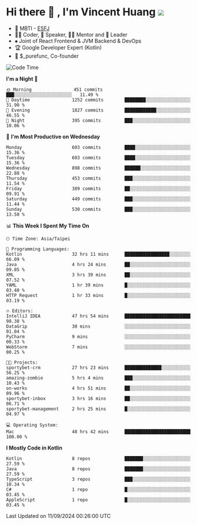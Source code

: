 # Hi there 👋 , I'm Vincent Huang ![](https://komarev.com/ghpvc/?username=Jian-Min-Huang)
- 👀 MBTI - [ESFJ](https://www.16personalities.com/esfj-personality)
- 👨‍💻 Coder, 🎤 Speaker, 👨‍🏫 Mentor and 🚀 Leader
- ♠️ Joint of React Frontend & JVM Backend & DevOps
- 🏆 Google Developer Expert (Kotlin)
- 💼 $_purefunc, Co-founder

<!--START_SECTION:waka-->
![Code Time](http://img.shields.io/badge/Code%20Time-4%2C423%20hrs%2037%20mins-blue)

**I'm a Night 🦉** 

```text
🌞 Morning                451 commits         ███░░░░░░░░░░░░░░░░░░░░░░   11.49 % 
🌆 Daytime                1252 commits        ████████░░░░░░░░░░░░░░░░░   31.90 % 
🌃 Evening                1827 commits        ████████████░░░░░░░░░░░░░   46.55 % 
🌙 Night                  395 commits         ███░░░░░░░░░░░░░░░░░░░░░░   10.06 % 
```
📅 **I'm Most Productive on Wednesday** 

```text
Monday                   603 commits         ████░░░░░░░░░░░░░░░░░░░░░   15.36 % 
Tuesday                  603 commits         ████░░░░░░░░░░░░░░░░░░░░░   15.36 % 
Wednesday                898 commits         ██████░░░░░░░░░░░░░░░░░░░   22.88 % 
Thursday                 453 commits         ███░░░░░░░░░░░░░░░░░░░░░░   11.54 % 
Friday                   389 commits         ██░░░░░░░░░░░░░░░░░░░░░░░   09.91 % 
Saturday                 449 commits         ███░░░░░░░░░░░░░░░░░░░░░░   11.44 % 
Sunday                   530 commits         ███░░░░░░░░░░░░░░░░░░░░░░   13.50 % 
```


📊 **This Week I Spent My Time On** 

```text
🕑︎ Time Zone: Asia/Taipei

💬 Programming Languages: 
Kotlin                   32 hrs 11 mins      █████████████████░░░░░░░░   66.09 % 
Java                     4 hrs 24 mins       ██░░░░░░░░░░░░░░░░░░░░░░░   09.05 % 
XML                      3 hrs 39 mins       ██░░░░░░░░░░░░░░░░░░░░░░░   07.52 % 
YAML                     1 hr 39 mins        █░░░░░░░░░░░░░░░░░░░░░░░░   03.40 % 
HTTP Request             1 hr 33 mins        █░░░░░░░░░░░░░░░░░░░░░░░░   03.19 % 

🔥 Editors: 
IntelliJ IDEA            47 hrs 54 mins      █████████████████████████   98.38 % 
DataGrip                 30 mins             ░░░░░░░░░░░░░░░░░░░░░░░░░   01.04 % 
PyCharm                  9 mins              ░░░░░░░░░░░░░░░░░░░░░░░░░   00.33 % 
WebStorm                 7 mins              ░░░░░░░░░░░░░░░░░░░░░░░░░   00.25 % 

🐱‍💻 Projects: 
sportybet-crm            27 hrs 23 mins      ██████████████░░░░░░░░░░░   56.25 % 
amazing-zombie           5 hrs 4 mins        ███░░░░░░░░░░░░░░░░░░░░░░   10.43 % 
on-works                 4 hrs 51 mins       ██░░░░░░░░░░░░░░░░░░░░░░░   09.96 % 
sportybet-inbox          3 hrs 16 mins       ██░░░░░░░░░░░░░░░░░░░░░░░   06.71 % 
sportybet-management     2 hrs 25 mins       █░░░░░░░░░░░░░░░░░░░░░░░░   04.97 % 

💻 Operating System: 
Mac                      48 hrs 42 mins      █████████████████████████   100.00 % 
```

**I Mostly Code in Kotlin** 

```text
Kotlin                   8 repos             ███████░░░░░░░░░░░░░░░░░░   27.59 % 
Java                     8 repos             ███████░░░░░░░░░░░░░░░░░░   27.59 % 
TypeScript               3 repos             ███░░░░░░░░░░░░░░░░░░░░░░   10.34 % 
C#                       1 repo              █░░░░░░░░░░░░░░░░░░░░░░░░   03.45 % 
AppleScript              1 repo              █░░░░░░░░░░░░░░░░░░░░░░░░   03.45 % 
```




 Last Updated on 11/09/2024 00:26:00 UTC
<!--END_SECTION:waka-->
